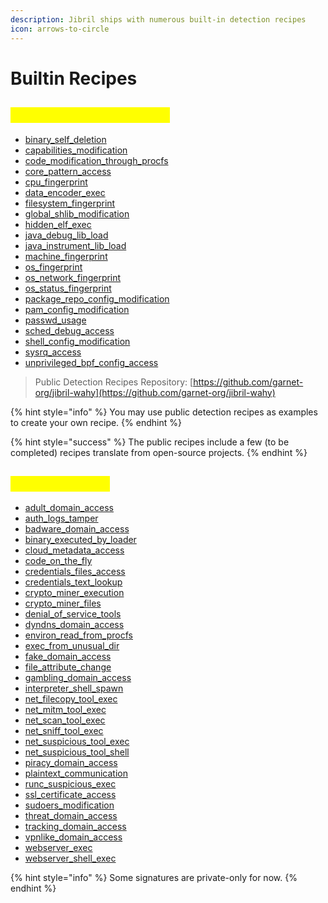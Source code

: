 ```yaml
---
description: Jibril ships with numerous built-in detection recipes
icon: arrows-to-circle
---
```


# Builtin Recipes

## <mark style="color:yellow;">Public Detection Recipes</mark>

* [binary\_self\_deletion](../../execution/detections/file-access/binary_self_deletion.md)
* [capabilities\_modification](../../execution/detections/file-access/capabilities_modification.md)
* [code\_modification\_through\_procfs](../../execution/detections/file-access/code_modification_through_procfs.md)
* [core\_pattern\_access](../../execution/detections/file-access/core_pattern_access.md)
* [cpu\_fingerprint](../../execution/detections/file-access/cpu_fingerprint.md)
* [data\_encoder\_exec](../../execution/detections/execution/data_encoder_exec.md)
* [filesystem\_fingerprint](../../execution/detections/file-access/filesystem_fingerprint.md)
* [global\_shlib\_modification](../../execution/detections/file-access/global_shlib_modification.md)
* [hidden\_elf\_exec](../../execution/detections/execution/hidden_elf_exec.md)
* [java\_debug\_lib\_load](../../execution/detections/file-access/java_debug_lib_load.md)
* [java\_instrument\_lib\_load](../../execution/detections/file-access/java_instrument_lib_load.md)
* [machine\_fingerprint](../../execution/detections/file-access/machine_fingerprint.md)
* [os\_fingerprint](../../execution/detections/file-access/os_fingerprint.md)
* [os\_network\_fingerprint](../../execution/detections/file-access/os_network_fingerprint.md)
* [os\_status\_fingerprint](../../execution/detections/file-access/os_status_fingerprint.md)
* [package\_repo\_config\_modification](../../execution/detections/file-access/package_repo_config_modification.md)
* [pam\_config\_modification](../../execution/detections/file-access/pam_config_modification.md)
* [passwd\_usage](../../execution/detections/execution/passwd_usage.md)
* [sched\_debug\_access](../../execution/detections/file-access/sched_debug_access.md)
* [shell\_config\_modification](../../execution/detections/file-access/shell_config_modification.md)
* [sysrq\_access](../../execution/detections/file-access/sysrq_access.md)
* [unprivileged\_bpf\_config\_access](../../execution/detections/file-access/unprivileged_bpf_config_access.md)

> Public Detection Recipes Repository: [https://github.com/garnet-org/jibril-wahy](https://github.com/garnet-org/jibril-wahy)

{% hint style="info" %}
You may use public detection recipes as examples to create your own recipe.
{% endhint %}

{% hint style="success" %}
The public recipes include a few (to be completed) recipes translate from open-source projects.
{% endhint %}

## <mark style="color:yellow;">Private Recipes</mark>

* [adult\_domain\_access](../../execution/detections/network-peers/adult_domain_access.md)
* [auth\_logs\_tamper](../../execution/detections/file-access/auth_logs_tamper.md)
* [badware\_domain\_access](../../execution/detections/network-peers/badware_domain_access.md)
* [binary\_executed\_by\_loader](../../execution/detections/execution/binary_executed_by_loader.md)
* [cloud\_metadata\_access](../../execution/detections/network-peers/cloud_metadata_access.md)
* [code\_on\_the\_fly](../../execution/detections/execution/code_on_the_fly.md)
* [credentials\_files\_access](../../execution/detections/file-access/credentials_files_access.md)
* [credentials\_text\_lookup](../../execution/detections/execution/credentials_text_lookup.md)
* [crypto\_miner\_execution](../../execution/detections/execution/crypto_miner_execution.md)
* [crypto\_miner\_files](../../execution/detections/file-access/crypto_miner_files.md)
* [denial\_of\_service\_tools](../../execution/detections/execution/denial_of_service_tools.md)
* [dyndns\_domain\_access](../../execution/detections/network-peers/dyndns_domain_access.md)
* [environ\_read\_from\_procfs](../../execution/detections/file-access/environ_read_from_procfs.md)
* [exec\_from\_unusual\_dir](../../execution/detections/execution/exec_from_unusual_dir.md)
* [fake\_domain\_access](../../execution/detections/network-peers/fake_domain_access.md)
* [file\_attribute\_change](../../execution/detections/execution/file_attribute_change.md)
* [gambling\_domain\_access](../../execution/detections/network-peers/gambling_domain_access.md)
* [interpreter\_shell\_spawn](../../execution/detections/execution/interpreter_shell_spawn.md)
* [net\_filecopy\_tool\_exec](../../execution/detections/execution/net_filecopy_tool_exec.md)
* [net\_mitm\_tool\_exec](../../execution/detections/execution/net_mitm_tool_exec.md)
* [net\_scan\_tool\_exec](../../execution/detections/execution/net_scan_tool_exec.md)
* [net\_sniff\_tool\_exec](../../execution/detections/execution/net_sniff_tool_exec.md)
* [net\_suspicious\_tool\_exec](../../execution/detections/execution/net_suspicious_tool_exec.md)
* [net\_suspicious\_tool\_shell](../../execution/detections/execution/net_suspicious_tool_shell.md)
* [piracy\_domain\_access](../../execution/detections/network-peers/piracy_domain_access.md)
* [plaintext\_communication](../../execution/detections/network-peers/plaintext_communication.md)
* [runc\_suspicious\_exec](../../execution/detections/execution/runc_suspicious_exec.md)
* [ssl\_certificate\_access](../../execution/detections/file-access/ssl_certificate_access.md)
* [sudoers\_modification](../../execution/detections/file-access/sudoers_modification.md)
* [threat\_domain\_access](../../execution/detections/network-peers/threat_domain_access.md)
* [tracking\_domain\_access](../../execution/detections/network-peers/tracking_domain_access.md)
* [vpnlike\_domain\_access](../../execution/detections/network-peers/vpnlike_domain_access.md)
* [webserver\_exec](../../execution/detections/execution/webserver_exec.md)
* [webserver\_shell\_exec](../../execution/detections/execution/webserver_shell_exec.md)

{% hint style="info" %}
Some signatures are private-only for now.
{% endhint %}
